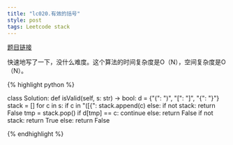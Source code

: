 ```yaml
---
title: "lc020.有效的括号"
style: post
tags: Leetcode stack
---
```


[题目链接](https://leetcode-cn.com/problems/valid-parentheses/)

快速地写了一下，没什么难度。这个算法的时间复杂度是O（N），空间复杂度是O（N）。

{% highlight python %}

class Solution:
    def isValid(self, s: str) -> bool:
        d = {"(": ")", "[": "]", "{": "}"}
        stack = []
        for c in s:
            if c in "([{":
                stack.append(c)
            else:
                if not stack:
                    return False
                tmp = stack.pop()
                if d[tmp] == c:
                    continue
                else:
                    return False 
        if not stack:
            return True
        else:
            return False

{% endhighlight %}

